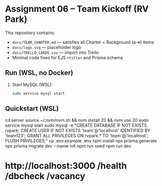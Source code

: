 # Assignment 06 – Team Kickoff (RV Park)

This repository contains:
- `docs/TEAM_CHARTER.md` — satisfies all Charter + Background (a–e) items
- `docs/logo.svg` — placeholder logo
- `docs/TRELLO_CARDS.csv` — import into Trello
- Minimal code fixes for EJS `<title>` and Prisma schema

## Run (WSL, no Docker)
1. Start MySQL (WSL):
   ```bash
   sudo service mysql start

## Quickstart (WSL)
cd server
source ~/.nvm/nvm.sh && nvm install 20 && nvm use 20
sudo service mysql start
sudo mysql -e "CREATE DATABASE IF NOT EXISTS rvpark; CREATE USER IF NOT EXISTS 'team'@'localhost' IDENTIFIED BY 'team123'; GRANT ALL PRIVILEGES ON rvpark.* TO 'team'@'localhost'; FLUSH PRIVILEGES;"
cp .env.example .env
npm install
npx prisma generate
npx prisma migrate dev --name init
npm run seed
npm run dev
# http://localhost:3000  /health  /dbcheck  /vacancy
